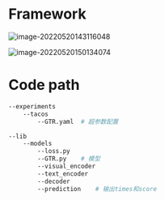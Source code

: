 # Framework
![image-20220520143116048](https://xyf-image.oss-cn-beijing.aliyuncs.com/img/202205201431632.png)

![image-20220520150134074](https://xyf-image.oss-cn-beijing.aliyuncs.com/img/202205201501139.png)

# Code path

```sh
--experiments
	--tacos
		--GTR.yaml	# 超参数配置

--lib
	--models
		--loss.py
		--GTR.py	# 模型
		--visual_encoder
		--text_encoder
		--decoder
		--prediction	# 输出times和score
```



























